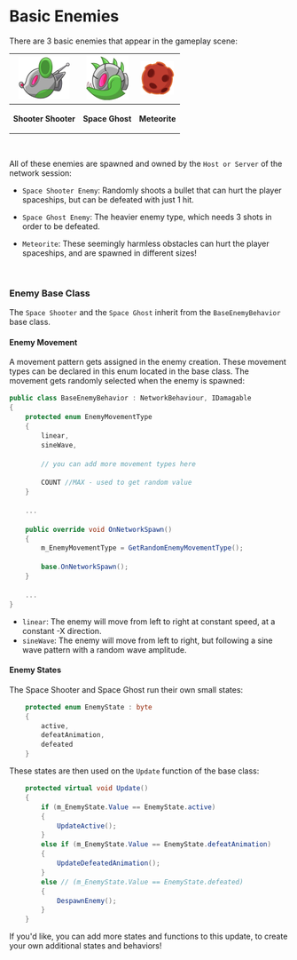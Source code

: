 # Basic Enemies

There are 3 basic enemies that appear in the gameplay scene:

<table align="center" style="text-align:center;" width="100%">
  <tr>
    <th>
      <img src="..\Images\enemy_E1.png"/>
    </th>
    <th>
      <img src="..\Images\enemy_E2.png"/>
    </th>
    <th>
      <img src="..\Images\meteorite_03.png"/>
    </th>
  </tr>
  <tr>
    <th>
      <p>Shooter Shooter</p>
    </th>
    <th>
      <p>Space Ghost</p>
    </th>
    <th>
      <p>Meteorite</p>
    </th>
  </tr>
</table>

<br>

All of these enemies are spawned and owned by the `Host or Server` of the network session:

* `Space Shooter Enemy`: Randomly shoots a bullet that can hurt the player spaceships, but can be defeated with just 1 hit.

* `Space Ghost Enemy`: The heavier enemy type, which needs 3 shots in order to be defeated.

* `Meteorite`: These seemingly harmless obstacles can hurt the player spaceships, and are spawned in different sizes!

<br>

### Enemy Base Class

The `Space Shooter` and the `Space Ghost` inherit from the `BaseEnemyBehavior` base class.


#### Enemy Movement
A movement pattern gets assigned in the enemy creation. These movement types can be declared in this enum located in the base class. The movement gets randomly selected when the enemy is spawned:
```C#
public class BaseEnemyBehavior : NetworkBehaviour, IDamagable
{
    protected enum EnemyMovementType
    {
        linear,
        sineWave,

        // you can add more movement types here

        COUNT //MAX - used to get random value
    }

    ...

    public override void OnNetworkSpawn()
    {
        m_EnemyMovementType = GetRandomEnemyMovementType();

        base.OnNetworkSpawn();
    }

    ...
}
```
* `linear`: The enemy will move from left to right at constant speed, at a constant -X direction.
* `sineWave`: The enemy will move from left to right, but following a sine wave pattern with a random wave amplitude.


#### Enemy States
The Space Shooter and Space Ghost run their own small states:
```C#
    protected enum EnemyState : byte
    {
        active,
        defeatAnimation,
        defeated
    }
```

These states are then used on the `Update` function of the base class:
```C#
    protected virtual void Update()
    {
        if (m_EnemyState.Value == EnemyState.active)
        {
            UpdateActive();
        }
        else if (m_EnemyState.Value == EnemyState.defeatAnimation)
        {
            UpdateDefeatedAnimation();
        }
        else // (m_EnemyState.Value == EnemyState.defeated)
        {
            DespawnEnemy();
        }
    }
```
If you'd like, you can add more states and functions to this update, to create your own additional states and behaviors!